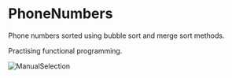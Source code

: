 # PhoneNumbers

Phone numbers sorted using bubble sort and merge sort methods.

Practising functional programming.

![ManualSelection](https://user-images.githubusercontent.com/88356611/151719605-02d50f1d-8747-4c01-b033-4a4244436a28.png)
